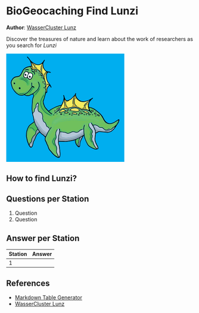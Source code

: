 # BioGeocaching Find Lunzi

**Author**: [WasserCluster Lunz](https://wcl.ac.at/en/outreach/find-lunzi-biogeocaching)

Discover the treasures of nature and learn about the work of researchers as you search for *Lunzi*

![Lunzi](Lunzi.PNG)

## How to find Lunzi?

## Questions per Station
1. Question
2. Question


## Answer per Station

| Station | Answer |
|---------|--------|
| 1       |        |


## References 
- [Markdown Table Generator](https://www.tablesgenerator.com/markdown_tables#google_vignette)
- [WasserCluster Lunz](https://wcl.ac.at/en/)
